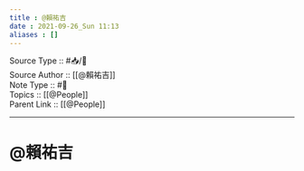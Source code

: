 ```yaml
---
title : @賴祐吉
date : 2021-09-26_Sun 11:13
aliases : []
---
```

Source Type :: #📥/📄 <br>
Source Author :: [[@賴祐吉]]<br>
Note Type :: #👨 <br>
Topics :: [[@People]]<br>
Parent Link :: [[@People]]<br>

---
# @賴祐吉